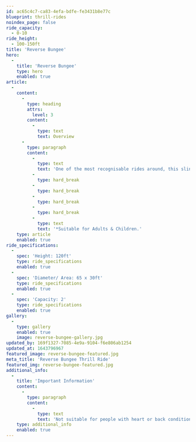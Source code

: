 ```yaml
---
id: ac65c4c7-ca83-4efa-bdfe-fe3431b8e77c
blueprint: thrill-rides
noindex_page: false
ride_capacity:
  - 0-10
ride_height:
  - 100-150ft
title: 'Reverse Bungee'
hero:
  -
    title: 'Reverse Bungee'
    type: hero
    enabled: true
article:
  -
    content:
      -
        type: heading
        attrs:
          level: 3
        content:
          -
            type: text
            text: Overview
      -
        type: paragraph
        content:
          -
            type: text
            text: 'One of the most recognisable rides around, this slingshot style thrill always draws in a crowd. This intense ride allows two riders to climb into a secured harness inside a giant ball attached to bungee ropes. When the riders are ready to go, the ball shoots into the air spinning in any direction towards the sky before plummeting back down before springing back up again.'
          -
            type: hard_break
          -
            type: hard_break
          -
            type: hard_break
          -
            type: hard_break
          -
            type: text
            text: '*Suitable for Adults & Children.'
    type: article
    enabled: true
ride_specifications:
  -
    spec: 'Height: 120ft'
    type: ride_specifications
    enabled: true
  -
    spec: 'Diameter/ Area: 65 x 30ft'
    type: ride_specifications
    enabled: true
  -
    spec: 'Capacity: 2'
    type: ride_specifications
    enabled: true
gallery:
  -
    type: gallery
    enabled: true
    image: reverse-bungee-gallery.jpg
updated_by: 169f1327-7085-4e9a-9104-f6e806ab1254
updated_at: 1643796967
featured_image: reverse-bungee-featured.jpg
meta_title: 'Reverse Bungee Thrill Ride'
featured_img: reverse-bungee-featured.jpg
additional_info:
  -
    title: 'Important Information'
    content:
      -
        type: paragraph
        content:
          -
            type: text
            text: 'Not suitable for people with heart or back conditions or of a nervous disposition should avoid riding. Other medical conditions that may preclude riding include pregnancy, recent surgery, broken bones, or neck problems.'
    type: additional_info
    enabled: true
---
```

